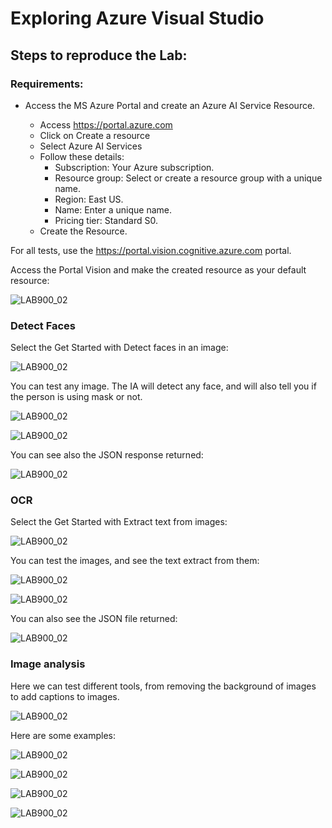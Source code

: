 # Exploring Azure Visual Studio

## Steps to reproduce the Lab:

### Requirements:
- Access the MS Azure Portal and create an Azure AI Service Resource.

    - Access https://portal.azure.com
    - Click on Create a resource
    - Select Azure AI Services
    - Follow these details:
        - Subscription: Your Azure subscription.
        - Resource group: Select or create a resource group with a unique name.
        - Region: East US.
        - Name: Enter a unique name.
        - Pricing tier: Standard S0.
    - Create the Resource.

For all tests, use the https://portal.vision.cognitive.azure.com portal.

Access the Portal Vision and make the created resource as your default resource:

![LAB900_02](./images/Screenshot%202024-03-05%20at%2007.43.20.png)

### Detect Faces 
Select the Get Started with Detect faces in an image:

![LAB900_02](./images/Screenshot%202024-03-05%20at%2009.55.28.png)

You can test any image. The IA will detect any face, and will also tell you if the person is using mask or not.

![LAB900_02](./images/Screenshot%202024-03-05%20at%2009.29.44.png)

![LAB900_02](./images/Screenshot%202024-03-05%20at%2009.29.53.png)

You can see also the JSON response returned:

![LAB900_02](./images/Screenshot%202024-03-05%20at%2009.54.09.png)

### OCR 
Select the Get Started with Extract text from images:

![LAB900_02](./images/Screenshot%202024-03-05%20at%2009.59.50.png)

You can test the images, and see the text extract from them:

![LAB900_02](./images/Screenshot%202024-03-05%20at%2010.00.13.png)

![LAB900_02](./images/Screenshot%202024-03-05%20at%2010.00.23.png)

You can also see the JSON file returned:

![LAB900_02](./images/Screenshot%202024-03-05%20at%2010.00.53.png)

### Image analysis 
Here we can test different tools, from removing the background of images to add captions to images.

![LAB900_02](./images/Screenshot%202024-03-05%20at%2010.06.17.png)

Here are some examples:

![LAB900_02](./images/Screenshot%202024-03-05%20at%2010.07.02.png)

![LAB900_02](./images/Screenshot%202024-03-05%20at%2010.07.43.png)

![LAB900_02](./images/Screenshot%202024-03-05%20at%2010.08.21.png)

![LAB900_02](./images/Screenshot%202024-03-05%20at%2010.09.02.png)